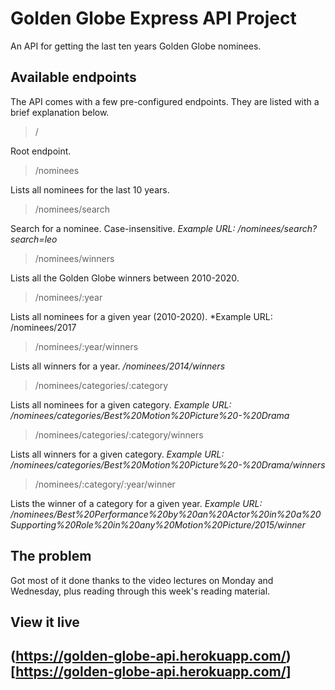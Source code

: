# Golden Globe Express API Project

An API for getting the last ten years Golden Globe nominees.

## Available endpoints

The API comes with a few pre-configured endpoints. They are listed with a brief explanation below.

> /

Root endpoint.

> /nominees

Lists all nominees for the last 10 years.

> /nominees/search

Search for a nominee. Case-insensitive.
*Example URL: /nominees/search?search=leo*

> /nominees/winners

Lists all the Golden Globe winners between 2010-2020.

> /nominees/:year

Lists all nominees for a given year (2010-2020).
*Example URL: /nominees/2017

> /nominees/:year/winners

Lists all winners for a year.
*/nominees/2014/winners*

> /nominees/categories/:category

Lists all nominees for a given category.
*Example URL: /nominees/categories/Best%20Motion%20Picture%20-%20Drama*

> /nominees/categories/:category/winners

Lists all winners for a given category.
*Example URL: /nominees/categories/Best%20Motion%20Picture%20-%20Drama/winners*

> /nominees/:category/:year/winner

Lists the winner of a category for a given year.
*Example URL: /nominees/Best%20Performance%20by%20an%20Actor%20in%20a%20Supporting%20Role%20in%20any%20Motion%20Picture/2015/winner*


## The problem

Got most of it done thanks to the video lectures on Monday and Wednesday, plus reading through this week's reading material.

## View it live

## (https://golden-globe-api.herokuapp.com/)[https://golden-globe-api.herokuapp.com/]
